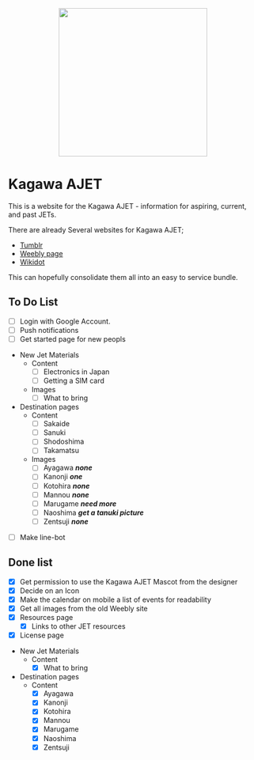 <div align="center">
  <a 
    href="https://kagawa-ajet.herokuapp.com" 
    target="_blank" 
    rel="noopener noreferrer"
  >
    <img width="300" height="300" src="UdonHenro.png">
  </a>
</div>

# Kagawa AJET

This is a website for the Kagawa AJET - information for aspiring, current, and past JETs.

There are already Several websites for Kagawa AJET;

- [Tumblr](https://ajetkagawa.tumblr.com/)
- [Weebly page](https://kagawaajet.weebly.com/)
- [Wikidot](http://kagawa.wikidot.com/)

This can hopefully consolidate them all into an easy to service bundle.

## To Do List

- [ ] Login with Google Account.
- [ ] Push notifications
- [ ] Get started page for new peopls
- New Jet Materials
  - Content
    - [ ] Electronics in Japan
    - [ ] Getting a SIM card
  - Images
    - [ ] What to bring
- Destination pages
  - Content
    - [ ] Sakaide
    - [ ] Sanuki
    - [ ] Shodoshima
    - [ ] Takamatsu
  - Images
    - [ ] Ayagawa ***none***
    - [ ] Kanonji ***one***
    - [ ] Kotohira ***none***
    - [ ] Mannou ***none***
    - [ ] Marugame ***need more***
    - [ ] Naoshima ***get a tanuki picture***
    - [ ] Zentsuji ***none***
- [ ] Make line-bot

## Done list

- [X] Get permission to use the Kagawa AJET Mascot from the designer
- [X] Decide on an Icon
- [X] Make the calendar on mobile a list of events for readability
- [X] Get all images from the old Weebly site
- [X] Resources page
  - [X] Links to other JET resources
- [X] License page
- New Jet Materials
  - Content
    - [X] What to bring
- Destination pages
  - Content
    - [X] Ayagawa
    - [X] Kanonji
    - [X] Kotohira
    - [X] Mannou
    - [X] Marugame
    - [X] Naoshima
    - [X] Zentsuji